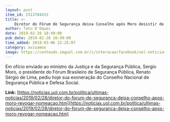 ```yaml
---
layout: post
item_id: 2513784415
title: >-
    Diretor do Fórum de Segurança deixa Conselho após Moro desistir de ativista
author: Tatu D'Oquei
date: 2019-02-28 18:49:00
pub_date: 2019-02-28 18:49:00
time_added: 2019-03-06 22:25:07
category: avisamos
image: https://conteudo.imguol.com.br/c/interacao/facebook/uol-noticias-600px.jpg
---
```


Em ofício enviado ao ministro da Justiça e da Segurança Pública, Sergio Moro, o presidente do Fórum Brasileiro de Segurança Pública, Renato Sérgio de Lima, pediu hoje sua exoneração do Conselho Nacional de Segurança Pública e Defesa Social.

**Link:** [https://noticias.uol.com.br/politica/ultimas-noticias/2019/02/28/diretor-do-forum-de-seguranca-deixa-conselho-apos-moro-revogar-nomeacao.htm](https://noticias.uol.com.br/politica/ultimas-noticias/2019/02/28/diretor-do-forum-de-seguranca-deixa-conselho-apos-moro-revogar-nomeacao.htm)

